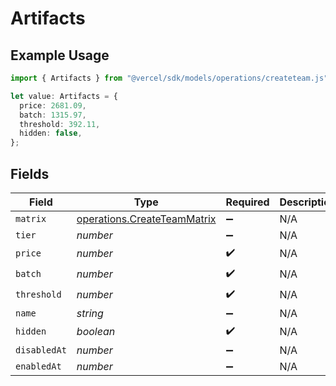 # Artifacts

## Example Usage

```typescript
import { Artifacts } from "@vercel/sdk/models/operations/createteam.js";

let value: Artifacts = {
  price: 2681.09,
  batch: 1315.97,
  threshold: 392.11,
  hidden: false,
};
```

## Fields

| Field                                                                      | Type                                                                       | Required                                                                   | Description                                                                |
| -------------------------------------------------------------------------- | -------------------------------------------------------------------------- | -------------------------------------------------------------------------- | -------------------------------------------------------------------------- |
| `matrix`                                                                   | [operations.CreateTeamMatrix](../../models/operations/createteammatrix.md) | :heavy_minus_sign:                                                         | N/A                                                                        |
| `tier`                                                                     | *number*                                                                   | :heavy_minus_sign:                                                         | N/A                                                                        |
| `price`                                                                    | *number*                                                                   | :heavy_check_mark:                                                         | N/A                                                                        |
| `batch`                                                                    | *number*                                                                   | :heavy_check_mark:                                                         | N/A                                                                        |
| `threshold`                                                                | *number*                                                                   | :heavy_check_mark:                                                         | N/A                                                                        |
| `name`                                                                     | *string*                                                                   | :heavy_minus_sign:                                                         | N/A                                                                        |
| `hidden`                                                                   | *boolean*                                                                  | :heavy_check_mark:                                                         | N/A                                                                        |
| `disabledAt`                                                               | *number*                                                                   | :heavy_minus_sign:                                                         | N/A                                                                        |
| `enabledAt`                                                                | *number*                                                                   | :heavy_minus_sign:                                                         | N/A                                                                        |